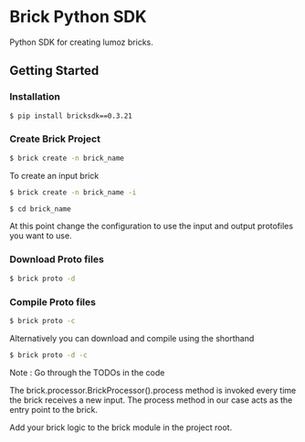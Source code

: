 # Brick Python SDK

Python SDK for creating lumoz bricks.

## Getting Started

### Installation

```bash
$ pip install bricksdk==0.3.21
```

### Create Brick Project

```bash
$ brick create -n brick_name
```

To create an input brick
```bash
$ brick create -n brick_name -i
```

```bash
$ cd brick_name
```

At this point change the configuration to use the input and output protofiles you want to use.

### Download Proto files

```bash
$ brick proto -d
```

### Compile Proto files
```bash
$ brick proto -c
```

Alternatively you can download and compile using the shorthand
```bash
$ brick proto -d -c
```

Note : Go through the TODOs in the code

The brick.processor.BrickProcessor().process method is invoked every time the brick receives a new input. 
The process method in our case acts as the entry point to the brick. 

Add your brick logic to the brick module in the project root.